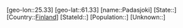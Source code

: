 ﻿---
location: [61.33,25.33]
type: City
tags:
- geo/City


SpocWebEntityId: 33208
isDeleted: false
confidential: public

---
[geo-lon::25.33]
[geo-lat::61.33]
[name::Padasjoki]
[State::]
[Country::[Finland](geo/Continent/Europe/Finland.md)]
[StateId::]
[Population::]
[Unknown::]

